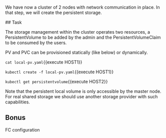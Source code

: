 We have now a cluster of 2 nodes with network communication in place.
In that step, we will create the persistent storage.

## Task

The storage management within the cluster operates two resources, a PersistentVolume to be added by the admin and the PersistentVolumeClaim to be consumed by the users.

PV and PVC can be provisioned statically (like below) or dynamically.

`cat local-pv.yaml`{{execute HOST1}}


`kubectl create -f local-pv.yaml`{{execute HOST1}}

`kubectl get persistentvolume`{{execute HOST2}}

Note that the persistent local volume is only accessible by the master node. For real shared storage we should use another storage provider with such capabilities.

## Bonus

FC configuration